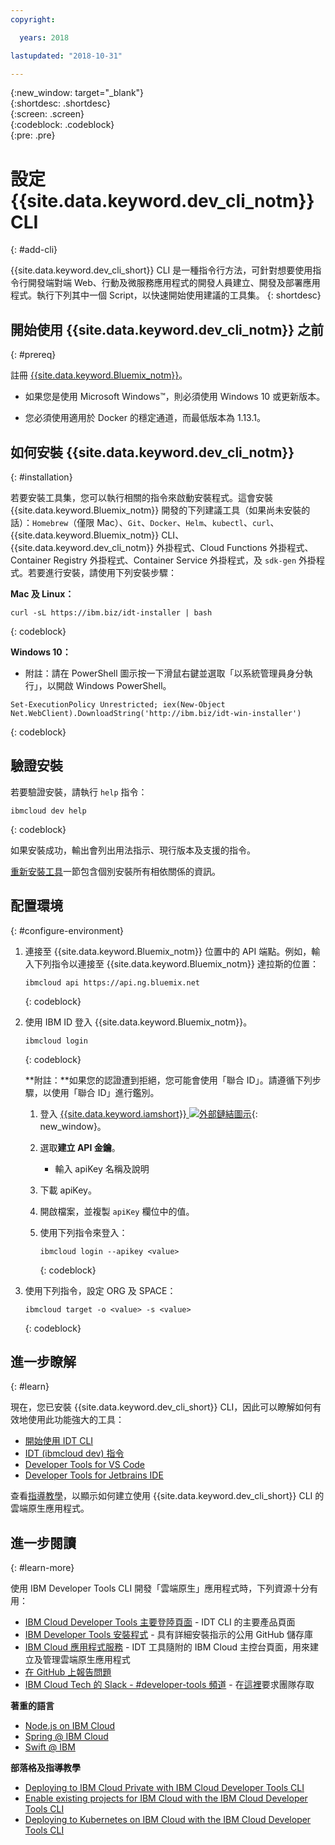 ```yaml
---
copyright:

  years: 2018

lastupdated: "2018-10-31"

---
```


{:new_window: target="_blank"}  
{:shortdesc: .shortdesc}  
{:screen: .screen}  
{:codeblock: .codeblock}  
{:pre: .pre}  

# 設定 {{site.data.keyword.dev_cli_notm}} CLI
{: #add-cli}

{{site.data.keyword.dev_cli_short}} CLI 是一種指令行方法，可針對想要使用指令行開發端對端 Web、行動及微服務應用程式的開發人員建立、開發及部署應用程式。執行下列其中一個 Script，以快速開始使用建議的工具集。
{: shortdesc}

## 開始使用 {{site.data.keyword.dev_cli_notm}} 之前
{: #prereq}

註冊 [{{site.data.keyword.Bluemix_notm}}](http://ibm.biz/ibm-registration)。

*  如果您是使用 Microsoft Windows&trade;，則必須使用 Windows 10 或更新版本。

* 您必須使用適用於 Docker 的穩定通道，而最低版本為 1.13.1。

## 如何安裝 {{site.data.keyword.dev_cli_notm}}
{: #installation}

若要安裝工具集，您可以執行相關的指令來啟動安裝程式。這會安裝 {{site.data.keyword.Bluemix_notm}} 開發的下列建議工具（如果尚未安裝的話）：`Homebrew`（僅限 Mac）、`Git`、`Docker`、`Helm`、`kubectl`、`curl`、{{site.data.keyword.Bluemix_notm}} CLI、{{site.data.keyword.dev_cli_notm}} 外掛程式、Cloud Functions 外掛程式、Container Registry 外掛程式、Container Service 外掛程式，及 `sdk-gen` 外掛程式。若要進行安裝，請使用下列安裝步驟：

**Mac 及 Linux：**

```
curl -sL https://ibm.biz/idt-installer | bash
```
{: codeblock}


**Windows 10：**

* 附註：請在 PowerShell 圖示按一下滑鼠右鍵並選取「以系統管理員身分執行」，以開啟 Windows PowerShell。

```
Set-ExecutionPolicy Unrestricted; iex(New-Object Net.WebClient).DownloadString('http://ibm.biz/idt-win-installer')
```
{: codeblock}

## 驗證安裝
若要驗證安裝，請執行 `help` 指令：

```
ibmcloud dev help
```
{: codeblock}

如果安裝成功，輸出會列出用法指示、現行版本及支援的指令。

[重新安裝工具](/docs/troubleshoot/ts_createapps.html#appendix)一節包含個別安裝所有相依關係的資訊。

## 配置環境
{: #configure-environment}

1. 連接至 {{site.data.keyword.Bluemix_notm}} 位置中的 API 端點。例如，輸入下列指令以連接至 {{site.data.keyword.Bluemix_notm}} 達拉斯的位置：

	```
	ibmcloud api https://api.ng.bluemix.net
	```
	{: codeblock}

2. 使用 IBM ID 登入 {{site.data.keyword.Bluemix_notm}}。

	```
	ibmcloud login
	```
	{: codeblock}

	**附註：**如果您的認證遭到拒絕，您可能會使用「聯合 ID」。請遵循下列步驟，以使用「聯合 ID」進行鑑別。

	1. 登入 [{{site.data.keyword.iamshort}} ![外部鏈結圖示](../../icons/launch-glyph.svg "外部鏈結圖示")](https://www.bluemix.net/iam/#/apikeys){: new_window}。
	2. 選取**建立 API 金鑰**。
		* 輸入 apiKey 名稱及說明
	3. 下載 apiKey。
	4. 開啟檔案，並複製 `apiKey` 欄位中的值。
	5. 使用下列指令來登入：

		```
		ibmcloud login --apikey <value>
		```
		{: codeblock}

3. 使用下列指令，設定 ORG 及 SPACE：

	```
	ibmcloud target -o <value> -s <value>
	```
	{: codeblock}

## 進一步瞭解
{: #learn}

現在，您已安裝 {{site.data.keyword.dev_cli_short}} CLI，因此可以瞭解如何有效地使用此功能強大的工具：
- [開始使用 IDT CLI](index.html)
- [IDT (ibmcloud dev) 指令](commands.html)
- [Developer Tools for VS Code](vscode.html)
- [Developer Tools for Jetbrains IDE](jetbrains.html)

查看[指導教學](/docs/apps/tutorials/tutorial_bff.html)，以顯示如何建立使用 {{site.data.keyword.dev_cli_short}} CLI 的雲端原生應用程式。

## 進一步閱讀
{: #learn-more}

使用 IBM Developer Tools CLI 開發「雲端原生」應用程式時，下列資源十分有用：

- [IBM Cloud Developer Tools 主要登陸頁面](https://www.ibm.com/cloud/cli) - IDT CLI 的主要產品頁面
- [IBM Developer Tools 安裝程式](https://github.com/IBM-Bluemix/ibm-cloud-developer-tools) - 具有詳細安裝指示的公用 GitHub 儲存庫
- [IBM Cloud 應用程式服務](https://console.bluemix.net/developer/appservice) - IDT 工具隨附的 IBM Cloud 主控台頁面，用來建立及管理雲端原生應用程式
- [在 GitHub 上報告問題](https://github.com/IBM-Cloud/ibm-cloud-developer-tools/issues)
- [IBM Cloud Tech 的 Slack - #developer-tools 頻道](https://ibm-cloud-tech.slack.com) - 在[這裡](https://slack-invite-ibm-cloud-tech.mybluemix.net/)要求團隊存取

**著重的語言**

- [Node.js on IBM Cloud](https://developer.ibm.com/node/cloud/)
- [Spring @ IBM Cloud](https://developer.ibm.com/java/spring/)
- [Swift @ IBM](https://developer.ibm.com/swift)

**部落格及指導教學**

- [Deploying to IBM Cloud Private with IBM Cloud Developer Tools CLI](https://www.ibm.com/blogs/bluemix/2017/09/deploying-ibm-cloud-private-ibm-cloud-developer-tools-cli/)
- [Enable existing projects for IBM Cloud with the IBM Cloud Developer Tools CLI](https://www.ibm.com/blogs/bluemix/2017/09/enable-existing-projects-ibm-cloud-ibm-cloud-developer-tools-cli/)
- [Deploying to Kubernetes on IBM Cloud with the IBM Cloud Developer Tools CLI](https://www.ibm.com/blogs/bluemix/2017/09/deploying-kubernetes-ibm-cloud-ibm-cloud-developer-tools-cli/)

